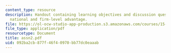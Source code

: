 ```yaml
---
content_type: resource
description: Handout containing learning objectives and discussion questions on linking
  national and firm-level advantage.
file: https://ol-ocw-studio-app-production.s3.amazonaws.com/courses/15-220-global-strategy-and-organization-spring-2008/092ba2cb877f46f40970bb77dc0eaaab_assn2.pdf
file_type: application/pdf
resourcetype: Document
title: assn2.pdf
uid: 092ba2cb-877f-46f4-0970-bb77dc0eaaab
---
```

